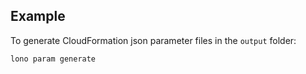 ## Example

To generate CloudFormation json parameter files in the `output` folder:

    lono param generate
